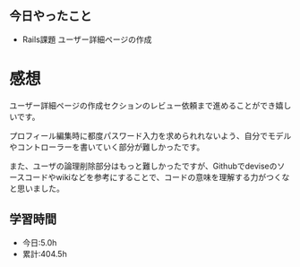 ## 今日やったこと
- Rails課題 ユーザー詳細ページの作成 
 
# 感想
ユーザー詳細ページの作成セクションのレビュー依頼まで進めることができ嬉しいです。

プロフィール編集時に都度パスワード入力を求められれないよう、自分でモデルやコントローラーを書いていく部分が難しかったです。

また、ユーザの論理削除部分はもっと難しかったですが、Githubでdeviseのソースコードやwikiなどを参考にすることで、コードの意味を理解する力がつくなと思いました。

## 学習時間
- 今日:5.0h
- 累計:404.5h
